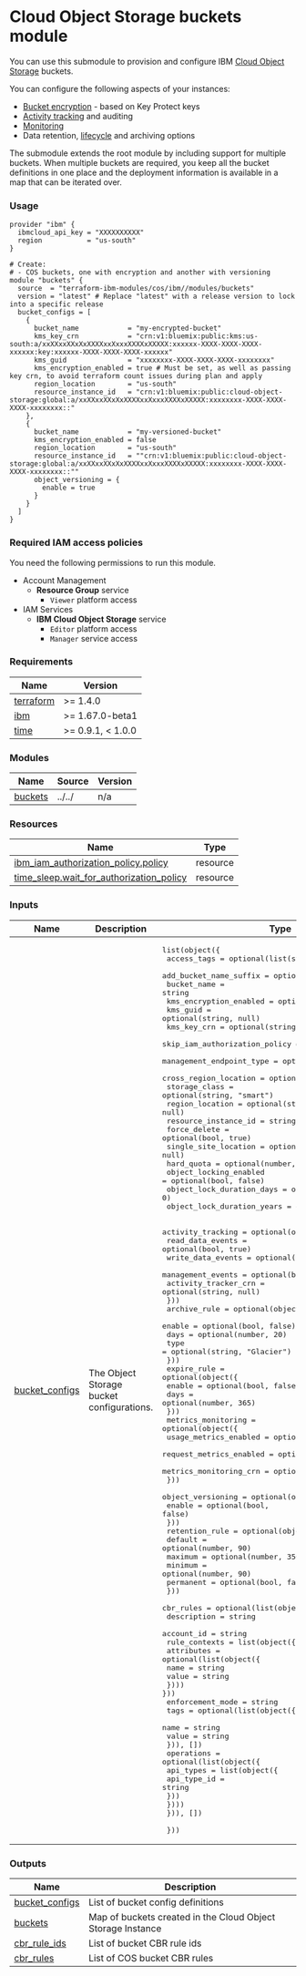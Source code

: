 # Cloud Object Storage buckets module

You can use this submodule to provision and configure IBM [Cloud Object Storage](https://cloud.ibm.com/docs/cloud-object-storage?topic=cloud-object-storage-getting-started-cloud-object-storage) buckets.

You can configure the following aspects of your instances:
- [Bucket encryption](https://cloud.ibm.com/docs/cloud-object-storage?topic=cloud-object-storage-tutorial-kp-encrypt-bucket) - based on Key Protect keys
- [Activity tracking](https://cloud.ibm.com/docs/cloud-object-storage?topic=cloud-object-storage-tracking-cos-events) and auditing
- [Monitoring](https://cloud.ibm.com/docs/cloud-object-storage?topic=cloud-object-storage-monitoring-cos)
- Data retention, [lifecycle](https://cloud.ibm.com/docs/cloud-object-storage?topic=cloud-object-storage-archive) and archiving options

The submodule extends the root module by including support for multiple buckets. When multiple buckets are required, you keep all the bucket definitions in one place and the deployment information is available in a map that can be iterated over.

### Usage
```hcl
provider "ibm" {
  ibmcloud_api_key = "XXXXXXXXXX"
  region           = "us-south"
}

# Create:
# - COS buckets, one with encryption and another with versioning
module "buckets" {
  source  = "terraform-ibm-modules/cos/ibm//modules/buckets"
  version = "latest" # Replace "latest" with a release version to lock into a specific release
  bucket_configs = [
    {
      bucket_name            = "my-encrypted-bucket"
      kms_key_crn            = "crn:v1:bluemix:public:kms:us-south:a/xxXXxxXXxXxXXXXxxXxxxXXXXxXXXXX:xxxxxx-XXXX-XXXX-XXXX-xxxxxx:key:xxxxxx-XXXX-XXXX-XXXX-xxxxxx"
      kms_guid               = "xxxxxxxx-XXXX-XXXX-XXXX-xxxxxxxx"
      kms_encryption_enabled = true # Must be set, as well as passing key crn, to avoid terraform count issues during plan and apply
      region_location        = "us-south"
      resource_instance_id   = "crn:v1:bluemix:public:cloud-object-storage:global:a/xxXXxxXXxXxXXXXxxXxxxXXXXxXXXXX:xxxxxxxx-XXXX-XXXX-XXXX-xxxxxxxx::"
    },
    {
      bucket_name            = "my-versioned-bucket"
      kms_encryption_enabled = false
      region_location        = "us-south"
      resource_instance_id   = ""crn:v1:bluemix:public:cloud-object-storage:global:a/xxXXxxXXxXxXXXXxxXxxxXXXXxXXXXX:xxxxxxxx-XXXX-XXXX-XXXX-xxxxxxxx::""
      object_versioning = {
        enable = true
      }
    }
  ]
}
```

### Required IAM access policies

You need the following permissions to run this module.

- Account Management
    - **Resource Group** service
        - `Viewer` platform access
- IAM Services
    - **IBM Cloud Object Storage** service
        - `Editor` platform access
        - `Manager` service access

<!-- BEGINNING OF PRE-COMMIT-TERRAFORM DOCS HOOK -->
### Requirements

| Name | Version |
|------|---------|
| <a name="requirement_terraform"></a> [terraform](#requirement\_terraform) | >= 1.4.0 |
| <a name="requirement_ibm"></a> [ibm](#requirement\_ibm) | >= 1.67.0-beta1 |
| <a name="requirement_time"></a> [time](#requirement\_time) | >= 0.9.1, < 1.0.0 |

### Modules

| Name | Source | Version |
|------|--------|---------|
| <a name="module_buckets"></a> [buckets](#module\_buckets) | ../../ | n/a |

### Resources

| Name | Type |
|------|------|
| [ibm_iam_authorization_policy.policy](https://registry.terraform.io/providers/ibm-cloud/ibm/latest/docs/resources/iam_authorization_policy) | resource |
| [time_sleep.wait_for_authorization_policy](https://registry.terraform.io/providers/hashicorp/time/latest/docs/resources/sleep) | resource |

### Inputs

| Name | Description | Type | Default | Required |
|------|-------------|------|---------|:--------:|
| <a name="input_bucket_configs"></a> [bucket\_configs](#input\_bucket\_configs) | The Object Storage bucket configurations. | <pre>list(object({<br>    access_tags                   = optional(list(string), [])<br>    add_bucket_name_suffix        = optional(bool, false)<br>    bucket_name                   = string<br>    kms_encryption_enabled        = optional(bool, true)<br>    kms_guid                      = optional(string, null)<br>    kms_key_crn                   = optional(string, null)<br>    skip_iam_authorization_policy = optional(bool, false)<br>    management_endpoint_type      = optional(string, "public")<br>    cross_region_location         = optional(string, null)<br>    storage_class                 = optional(string, "smart")<br>    region_location               = optional(string, null)<br>    resource_instance_id          = string<br>    force_delete                  = optional(bool, true)<br>    single_site_location          = optional(string, null)<br>    hard_quota                    = optional(number, null)<br>    object_locking_enabled        = optional(bool, false)<br>    object_lock_duration_days     = optional(number, 0)<br>    object_lock_duration_years    = optional(number, 0)<br><br>    activity_tracking = optional(object({<br>      read_data_events     = optional(bool, true)<br>      write_data_events    = optional(bool, true)<br>      management_events    = optional(bool, true)<br>      activity_tracker_crn = optional(string, null)<br>    }))<br>    archive_rule = optional(object({<br>      enable = optional(bool, false)<br>      days   = optional(number, 20)<br>      type   = optional(string, "Glacier")<br>    }))<br>    expire_rule = optional(object({<br>      enable = optional(bool, false)<br>      days   = optional(number, 365)<br>    }))<br>    metrics_monitoring = optional(object({<br>      usage_metrics_enabled   = optional(bool, true)<br>      request_metrics_enabled = optional(bool, true)<br>      metrics_monitoring_crn  = optional(string, null)<br>    }))<br>    object_versioning = optional(object({<br>      enable = optional(bool, false)<br>    }))<br>    retention_rule = optional(object({<br>      default   = optional(number, 90)<br>      maximum   = optional(number, 350)<br>      minimum   = optional(number, 90)<br>      permanent = optional(bool, false)<br>    }))<br>    cbr_rules = optional(list(object({<br>      description = string<br>      account_id  = string<br>      rule_contexts = list(object({<br>        attributes = optional(list(object({<br>          name  = string<br>          value = string<br>      }))) }))<br>      enforcement_mode = string<br>      tags = optional(list(object({<br>        name  = string<br>        value = string<br>      })), [])<br>      operations = optional(list(object({<br>        api_types = list(object({<br>          api_type_id = string<br>        }))<br>      })))<br>    })), [])<br><br>  }))</pre> | n/a | yes |

### Outputs

| Name | Description |
|------|-------------|
| <a name="output_bucket_configs"></a> [bucket\_configs](#output\_bucket\_configs) | List of bucket config definitions |
| <a name="output_buckets"></a> [buckets](#output\_buckets) | Map of buckets created in the Cloud Object Storage Instance |
| <a name="output_cbr_rule_ids"></a> [cbr\_rule\_ids](#output\_cbr\_rule\_ids) | List of bucket CBR rule ids |
| <a name="output_cbr_rules"></a> [cbr\_rules](#output\_cbr\_rules) | List of COS bucket CBR rules |
<!-- END OF PRE-COMMIT-TERRAFORM DOCS HOOK -->
